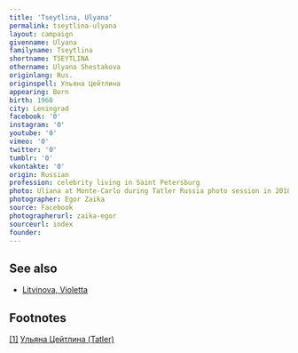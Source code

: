 ```yaml
---
title: 'Tseytlina, Ulyana'
permalink: tseytlina-ulyana
layout: campaign
givenname: Ulyana
familyname: Tseytlina
shortname: TSEYTLINA
othername: Ulyana Shestakova
originlang: Rus.
originspell: Ульяна Цейтлина
appearing: Born
birth: 1968
city: Leningrad
facebook: '0'
instagram: '0'
youtube: '0'
vimeo: '0'
twitter: '0'
tumblr: '0'
vkontakte: '0'
origin: Russian
profession: celebrity living in Saint Petersburg
photo: Uliana at Monte-Carlo during Tatler Russia photo session in 2018
photographer: Egor Zaika
source: Facebook
photographerurl: zaika-egor
sourceurl: index
founder:
---
```


## See also

+ [Litvinova, Violetta](litvinova-violetta)

## Footnotes

[[1]](#a1) <span id="f1"></span> [Ульяна Цейтлина (Tatler)](https://www.tatler.ru/nashi_lyudi/whoiswho/32339_ulyana_tseytlina.php)

